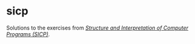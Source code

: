 sicp
====

Solutions to the exercises from [*Structure and Interpretation of Computer Programs (SICP)*](https://mitpress.mit.edu/sicp/full-text/book/book.html).
